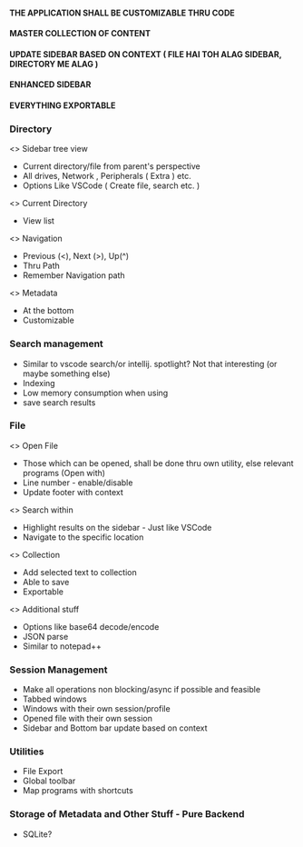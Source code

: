 #### THE APPLICATION SHALL BE CUSTOMIZABLE THRU CODE
#### MASTER COLLECTION OF CONTENT
#### UPDATE SIDEBAR BASED ON CONTEXT ( FILE HAI TOH ALAG SIDEBAR, DIRECTORY ME ALAG )
#### ENHANCED SIDEBAR
#### EVERYTHING EXPORTABLE

### Directory

<> Sidebar tree view 
- Current directory/file from parent's perspective
- All drives, Network , Peripherals ( Extra ) etc.
- Options Like VSCode ( Create file, search etc. )

<> Current Directory
- View list

<> Navigation

- Previous (<), Next (>), Up(^)
- Thru Path
- Remember Navigation path

<> Metadata

- At the bottom
- Customizable



### Search management
- Similar to vscode search/or intellij. spotlight? Not that interesting (or maybe something else)
- Indexing
- Low memory consumption when using
- save search results



### File

<> Open File
- Those which can be opened, shall be done thru own utility, else relevant programs (Open with)
- Line number - enable/disable
- Update footer with context

<> Search within 
- Highlight results on the sidebar - Just like VSCode
- Navigate to the specific location

<> Collection
- Add selected text to collection
- Able to save
- Exportable

<> Additional stuff
- Options like base64 decode/encode
- JSON parse
- Similar to notepad++


### Session Management
- Make all operations non blocking/async if possible and feasible
- Tabbed windows
- Windows with their own session/profile
- Opened file with their own session
- Sidebar and Bottom bar update based on context


### Utilities
- File Export
- Global toolbar
- Map programs with shortcuts

###  Storage of Metadata and Other Stuff - Pure Backend 
- SQLite?

